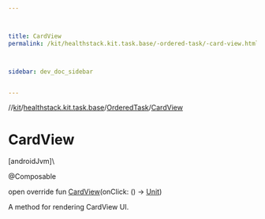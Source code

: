 ```yaml
---



title: CardView
permalink: /kit/healthstack.kit.task.base/-ordered-task/-card-view.html



sidebar: dev_doc_sidebar


---
```




//[kit](/kit.html)/[healthstack.kit.task.base](../index.html)/[OrderedTask](index.html)/[CardView](-card-view.html)



# CardView



[androidJvm]\




@Composable



open override fun [CardView](-card-view.html)(onClick: () -&gt; [Unit](https://kotlinlang.org/api/latest/jvm/stdlib/kotlin/-unit/index.html))



A method for rendering CardView UI.






